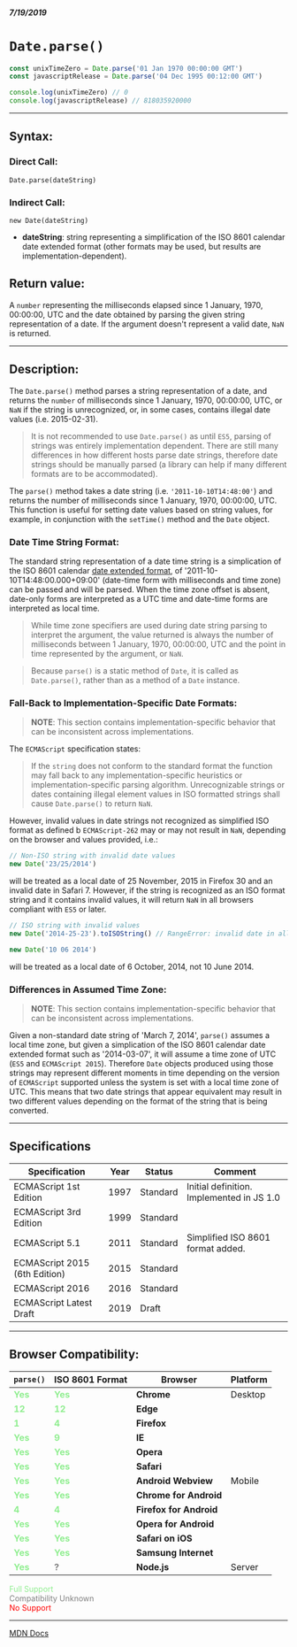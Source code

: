 ##### 7/19/2019
# `Date.parse()`

```js
const unixTimeZero = Date.parse('01 Jan 1970 00:00:00 GMT')
const javascriptRelease = Date.parse('04 Dec 1995 00:12:00 GMT')

console.log(unixTimeZero) // 0
console.log(javascriptRelease) // 818035920000
```

---

## Syntax:
### Direct Call:
`Date.parse(dateString)`

### Indirect Call:
`new Date(dateString)`

* **dateString**: string representing a simplification of the ISO 8601 calendar date extended format (other formats may be used, but results are implementation-dependent).

## Return value:
A `number` representing the milliseconds elapsed since 1 January, 1970, 00:00:00, UTC and the date obtained by parsing the given string representation of a date.  If the argument doesn't represent a valid date, `NaN` is returned.

---

## Description:
The `Date.parse()` method parses a string representation of a date, and returns the `number` of milliseconds since 1 January, 1970, 00:00:00, UTC, or `NaN` if the string is unrecognized, or, in some cases, contains illegal date values (i.e. 2015-02-31).  

  > It is not recommended to use `Date.parse()` as until `ES5`, parsing of strings was entirely implementation dependent.  There are still many differences in how different hosts parse date strings, therefore date strings should be manually parsed (a library can help if many different formats are to be accommodated).

The `parse()` method takes a date string (i.e. `'2011-10-10T14:48:00'`) and returns the number of milliseconds since 1 January, 1970, 00:00:00, UTC.  This function is useful for setting date values based on string values, for example, in conjunction with the `setTime()` method and the `Date` object.

### Date Time String Format:
The standard string representation of a date time string is a simplication of the ISO 8601 calendar [date extended format](https://tc39.es/ecma262/#sec-date-time-string-format), of '2011-10-10T14:48:00.000+09:00' (date-time form with milliseconds and time zone) can be passed and will be parsed.  When the time zone offset is absent, date-only forms are interpreted as a UTC time and date-time forms are interpreted as local time.

  > While time zone specifiers are used during date string parsing to interpret the argument, the value returned is always the number of milliseconds between 1 January, 1970, 00:00:00, UTC and the point in time represented by the argument, or `NaN`.

  > Because `parse()` is a static method of `Date`, it is called as `Date.parse()`, rather than as a method of a `Date` instance.

### Fall-Back to Implementation-Specific Date Formats:
  > **NOTE**: This section contains implementation-specific behavior that can be inconsistent across implementations.

The `ECMAScript` specification states:

  > If the `string` does not conform to the standard format the function may fall back to any implementation-specific heuristics or implementation-specific parsing algorithm.  Unrecognizable strings or dates containing illegal element values in ISO formatted strings shall cause `Date.parse()` to return `NaN`.

However, invalid values in date strings not recognized as simplified ISO format as defined b `ECMAScript-262` may or may not result in `NaN`, depending on the browser and values provided, i.e.: 

```js
// Non-ISO string with invalid date values
new Date('23/25/2014')
```

will be treated as a local date of 25 November, 2015 in Firefox 30 and an invalid date in Safari 7.  However, if the string is recognized as an ISO format string and it contains invalid values, it will return `NaN` in all browsers compliant with `ES5` or later.

```js
// ISO string with invalid values
new Date('2014-25-23').toISOString() // RangeError: invalid date in all es5 compliant browsers
```

```js
new Date('10 06 2014')
```

will be treated as a local date of 6 October, 2014, not 10 June 2014.

### Differences in Assumed Time Zone:
  > **NOTE**: This section contains implementation-specific behavior that can be inconsistent across implementations.

Given a non-standard date string of 'March 7, 2014', `parse()` assumes a local time zone, but given a simplication of the ISO 8601 calendar date extended format such as '2014-03-07', it will assume a time zone of UTC (`ES5` and `ECMAScript 2015`).  Therefore `Date` objects produced using those strings may represent different moments in time depending on the version of `ECMAScript` supported unless the system is set with a local time zone of UTC.  This means that two date strings that appear equivalent may result in two different values depending on the format of the string that is being converted.

---

## Specifications
| Specification | Year | Status | Comment |
|---|---|---|---|
| ECMAScript 1st Edition | 1997 | Standard | Initial definition.  Implemented in JS 1.0 |
| ECMAScript 3rd Edition | 1999 | Standard |  |
| ECMAScript 5.1 | 2011 | Standard | Simplified ISO 8601 format added. |
| ECMAScript 2015 (6th Edition) | 2015 | Standard |  |
| ECMAScript 2016 | 2016 | Standard |  |
| ECMAScript Latest Draft | 2019 | Draft |  |

---

## Browser Compatibility:
| `parse()` | ISO 8601 Format | Browser | Platform |
|---|---|---|---|
| <span style="color: lightgreen">**Yes**</span> | <span style="color: lightgreen">**Yes**</span> | **Chrome** | Desktop | 
| <span style="color: lightgreen">**12**</span> | <span style="color: lightgreen">**12**</span> | **Edge** || 
| <span style="color: lightgreen">**1**</span> | <span style="color: lightgreen">**4**</span> | **Firefox** || 
| <span style="color: lightgreen">**Yes**</span> | <span style="color: lightgreen">**9**</span> | **IE** || 
| <span style="color: lightgreen">**Yes**</span> | <span style="color: lightgreen">**Yes**</span> | **Opera** || 
| <span style="color: lightgreen">**Yes**</span> | <span style="color: lightgreen">**Yes**</span> | **Safari** || 
| <span style="color: lightgreen">**Yes**</span> | <span style="color: lightgreen">**Yes**</span> | **Android Webview** | Mobile | 
| <span style="color: lightgreen">**Yes**</span> | <span style="color: lightgreen">**Yes**</span> | **Chrome for Android** || 
| <span style="color: lightgreen">**4**</span> | <span style="color: lightgreen">**4**</span> | **Firefox for Android** || 
| <span style="color: lightgreen">**Yes**</span> | <span style="color: lightgreen">**Yes**</span> | **Opera for Android** || 
| <span style="color: lightgreen">**Yes**</span> | <span style="color: lightgreen">**Yes**</span> | **Safari on iOS** || 
| <span style="color: lightgreen">**Yes**</span> | <span style="color: lightgreen">**Yes**</span> | **Samsung Internet** || 
| <span style="color: lightgreen">**Yes**</span> | <span style="color: grey">**?**</span> | **Node.js** | Server | 

<span style="color: lightgreen">Full Support</span>  
<span style="color: grey">Compatibility Unknown</span>  
<span style="color: red">No Support</span>

---

[MDN Docs](https://developer.mozilla.org/en-US/docs/Web/JavaScript/Reference/Global_Objects/Date/parse)